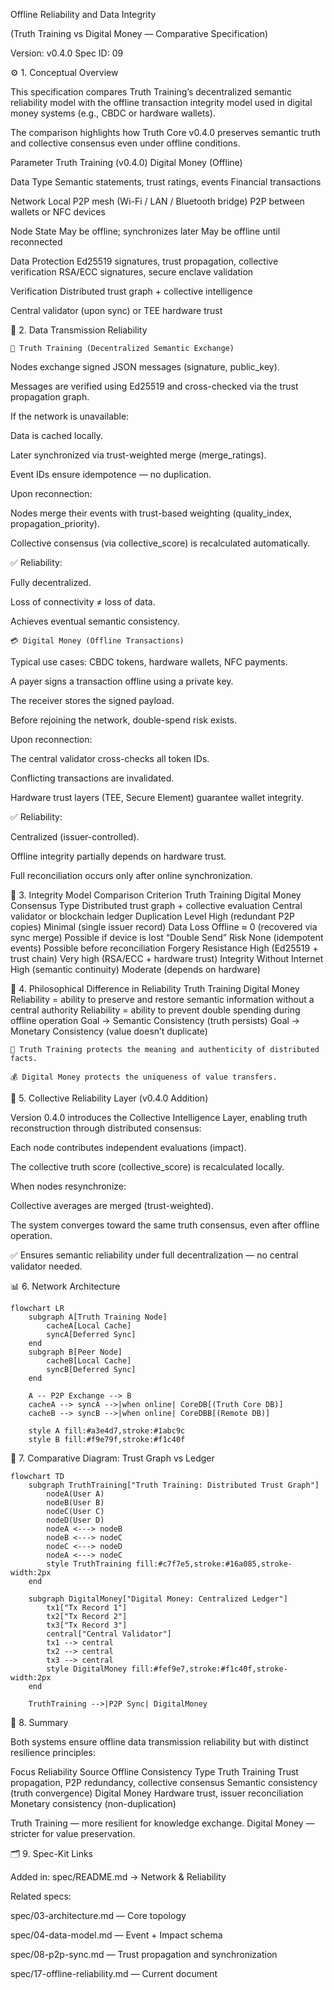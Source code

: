 Offline Reliability and Data Integrity

(Truth Training vs Digital Money — Comparative Specification)

Version: v0.4.0
Spec ID: 09

⚙️ 1. Conceptual Overview

This specification compares Truth Training’s decentralized semantic reliability model with the offline transaction integrity model used in digital money systems (e.g., CBDC or hardware wallets).

The comparison highlights how Truth Core v0.4.0 preserves semantic truth and collective consensus even under offline conditions.

Parameter	Truth Training (v0.4.0)	Digital Money (Offline)

Data Type	Semantic statements, trust ratings, events	Financial transactions

Network	Local P2P mesh (Wi-Fi / LAN / Bluetooth bridge)	P2P between wallets or NFC devices

Node State	May be offline; synchronizes later	May be offline until reconnected

Data Protection	Ed25519 signatures, trust propagation, collective verification	RSA/ECC signatures, secure enclave validation

Verification	Distributed trust graph + collective intelligence

Central validator (upon sync) or TEE hardware trust

🔁 2. Data Transmission Reliability

    📡 Truth Training (Decentralized Semantic Exchange)

Nodes exchange signed JSON messages (signature, public_key).

Messages are verified using Ed25519 and cross-checked via the trust propagation graph.

If the network is unavailable:

Data is cached locally.

Later synchronized via trust-weighted merge (merge_ratings).

Event IDs ensure idempotence — no duplication.

Upon reconnection:

Nodes merge their events with trust-based weighting (quality_index, propagation_priority).

Collective consensus (via collective_score) is recalculated automatically.

✅ Reliability:

Fully decentralized.

Loss of connectivity ≠ loss of data.

Achieves eventual semantic consistency.

    💳 Digital Money (Offline Transactions)

Typical use cases: CBDC tokens, hardware wallets, NFC payments.

A payer signs a transaction offline using a private key.

The receiver stores the signed payload.

Before rejoining the network, double-spend risk exists.

Upon reconnection:

The central validator cross-checks all token IDs.

Conflicting transactions are invalidated.

Hardware trust layers (TEE, Secure Element) guarantee wallet integrity.

✅ Reliability:

Centralized (issuer-controlled).

Offline integrity partially depends on hardware trust.

Full reconciliation occurs only after online synchronization.

🧩 3. Integrity Model Comparison
Criterion	Truth Training	Digital Money
Consensus Type	Distributed trust graph + collective evaluation	Central validator or blockchain ledger
Duplication Level	High (redundant P2P copies)	Minimal (single issuer record)
Data Loss Offline	≈ 0 (recovered via sync merge)	Possible if device is lost
“Double Send” Risk	None (idempotent events)	Possible before reconciliation
Forgery Resistance	High (Ed25519 + trust chain)	Very high (RSA/ECC + hardware trust)
Integrity Without Internet	High (semantic continuity)	Moderate (depends on hardware)

🧠 4. Philosophical Difference in Reliability
Truth Training	Digital Money
Reliability = ability to preserve and restore semantic information without a central authority	Reliability = ability to prevent double spending during offline operation
Goal → Semantic Consistency (truth persists)	Goal → Monetary Consistency (value doesn’t duplicate)

    💬 Truth Training protects the meaning and authenticity of distributed facts.

    💰 Digital Money protects the uniqueness of value transfers.

🧮 5. Collective Reliability Layer (v0.4.0 Addition)

Version 0.4.0 introduces the Collective Intelligence Layer, enabling truth reconstruction through distributed consensus:

Each node contributes independent evaluations (impact).

The collective truth score (collective_score) is recalculated locally.

When nodes resynchronize:

Collective averages are merged (trust-weighted).

The system converges toward the same truth consensus, even after offline operation.

✅ Ensures semantic reliability under full decentralization — no central validator needed.

📊 6. Network Architecture
```mermaid
flowchart LR
    subgraph A[Truth Training Node]
        cacheA[Local Cache]
        syncA[Deferred Sync]
    end
    subgraph B[Peer Node]
        cacheB[Local Cache]
        syncB[Deferred Sync]
    end

    A -- P2P Exchange --> B
    cacheA --> syncA -->|when online| CoreDB[(Truth Core DB)]
    cacheB --> syncB -->|when online| CoreDBB[(Remote DB)]

    style A fill:#a3e4d7,stroke:#1abc9c
    style B fill:#f9e79f,stroke:#f1c40f
```
🔄 7. Comparative Diagram: Trust Graph vs Ledger
```mermaid
flowchart TD
    subgraph TruthTraining["Truth Training: Distributed Trust Graph"]
        nodeA(User A)
        nodeB(User B)
        nodeC(User C)
        nodeD(User D)
        nodeA <---> nodeB
        nodeB <---> nodeC
        nodeC <---> nodeD
        nodeA <---> nodeC
        style TruthTraining fill:#c7f7e5,stroke:#16a085,stroke-width:2px
    end

    subgraph DigitalMoney["Digital Money: Centralized Ledger"]
        tx1["Tx Record 1"]
        tx2["Tx Record 2"]
        tx3["Tx Record 3"]
        central["Central Validator"]
        tx1 --> central
        tx2 --> central
        tx3 --> central
        style DigitalMoney fill:#fef9e7,stroke:#f1c40f,stroke-width:2px
    end

    TruthTraining -->|P2P Sync| DigitalMoney
```
🧩 8. Summary

Both systems ensure offline data transmission reliability but with distinct resilience principles:

Focus	Reliability Source	Offline Consistency Type
Truth Training	Trust propagation, P2P redundancy, collective consensus	Semantic consistency (truth convergence)
Digital Money	Hardware trust, issuer reconciliation	Monetary consistency (non-duplication)

Truth Training — more resilient for knowledge exchange.
Digital Money — stricter for value preservation.

🗂 9. Spec-Kit Links

Added in: spec/README.md → Network & Reliability

Related specs:

spec/03-architecture.md — Core topology

spec/04-data-model.md — Event + Impact schema

spec/08-p2p-sync.md — Trust propagation and synchronization

spec/17-offline-reliability.md — Current document
